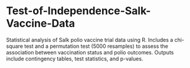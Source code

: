 # Test-of-Independence-Salk-Vaccine-Data
Statistical analysis of Salk polio vaccine trial data using R. Includes a chi-square test and a permutation test (5000 resamples) to assess the association between vaccination status and polio outcomes. Outputs include contingency tables, test statistics, and p-values.
